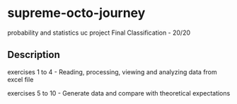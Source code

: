 # supreme-octo-journey
probability and statistics uc project
Final Classification - 20/20


## Description
exercises 1 to 4 - Reading, processing, viewing and analyzing data from excel file

exercises 5 to 10 - Generate data and compare with theoretical expectations
